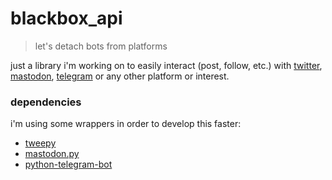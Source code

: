 # blackbox_api
> let's detach bots from platforms

just a library i'm working on to easily interact (post, follow, etc.) with [twitter](https://developer.twitter.com/en/docs/api-reference-index), [mastodon](https://docs.joinmastodon.org/), [telegram](https://core.telegram.org/bots/api) or any other platform or interest.

### dependencies
i'm using some wrappers in order to develop this faster:
- [tweepy](https://github.com/tweepy/tweepy)
- [mastodon.py](https://github.com/halcy/Mastodon.py)
- [python-telegram-bot](https://github.com/python-telegram-bot/python-telegram-bot)
